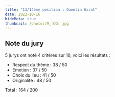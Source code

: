 ```yaml
---
title: "13/14ème position : Quentin Garat"
date: 2022-10-16
hideMeta: true
thumbnail: /photos/9_[QG].jpg
---
```


## Note du jury

5 jurys ont noté 4 critères sur 10, voici les résultats :

- Respect du thème : 38 / 50
- Emotion : 37 / 50
- Choix du lieu : 41 / 50
- Originalité : 48 / 50

Total : 164 / 200
